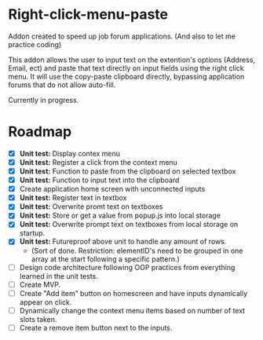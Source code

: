 # Right-click-menu-paste
Addon created to speed up job forum applications. 
(And also to let me practice coding)

This addon allows the user to input text on the extention's options (Address, Email, ect) and paste that text directly on input fields using the right click menu. It will use the copy-paste clipboard directly, bypassing application forums that do not allow auto-fill.

Currently in progress.

# Roadmap 

- [x] **Unit test:** Display contex menu
- [X] **Unit test:** Register a click from the context menu
- [X] **Unit test:** Function to paste from the clipboard on selected textbox
- [X] **Unit test:** Function to input text into the clipboard
- [X] Create application home screen with unconnected inputs
- [X] **Unit test:** Register text in textbox
- [X] **Unit test:** Overwrite promt text on textboxes
- [X] **Unit test:** Store or get a value from popup.js into local storage
- [X] **Unit test:** Overwrite prompt text on textboxes from local storage on startup.  
- [X] **Unit test:** Futureproof above unit to handle any amount of rows.  
  - (Sort of done. Restriction: elementID's need to be grouped in one array at the start following a specific pattern.)
- [ ] Design code architecture following OOP practices from everything learned in the unit tests.
- [ ] Create MVP.
- [ ] Create "Add item" button on homescreen and have inputs dynamically appear on click.
- [ ] Dynamically change the context menu items based on number of text slots taken.
- [ ] Create a remove item button next to the inputs. 
